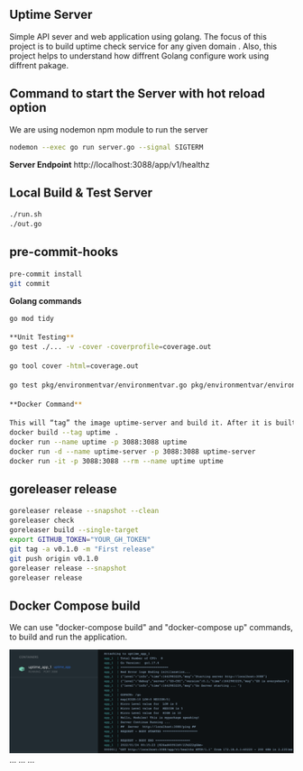 ## Uptime Server

Simple API sever and web application using golang. The focus of this project is to build uptime check service for any given domain .
Also, this project helps to understand how diffrent Golang configure work using diffrent pakage.

## Command to start the Server with hot reload option

We are using nodemon npm module to run the server

```bash
nodemon --exec go run server.go --signal SIGTERM
```

**Server Endpoint**
http://localhost:3088/app/v1/healthz

## Local Build & Test Server

```bash
./run.sh
./out.go

```

## pre-commit-hooks

```bash
pre-commit install
git commit
```

**Golang commands**

```bash
go mod tidy

**Unit Testing**
go test ./... -v -cover -coverprofile=coverage.out

go tool cover -html=coverage.out

go test pkg/environmentvar/environmentvar.go pkg/environmentvar/environmentvar_test.go -v

**Docker Command**

This will “tag” the image uptime-server and build it. After it is built, we can run the image as a container.
docker build --tag uptime .
docker run --name uptime -p 3088:3088 uptime
docker run -d --name uptime-server -p 3088:3088 uptime-server
docker run -it -p 3088:3088 --rm --name uptime uptime
```

## goreleaser release

```bash
goreleaser release --snapshot --clean
goreleaser check
goreleaser build --single-target
export GITHUB_TOKEN="YOUR_GH_TOKEN"
git tag -a v0.1.0 -m "First release"
git push origin v0.1.0
goreleaser release --snapshot
goreleaser release


```

## Docker Compose build

We can use "docker-compose build" and "docker-compose up" commands, to build and run the application.

![docker view](uptime_app_Docker_View.png)
...
...
...
